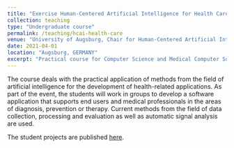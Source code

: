 ```yaml
---
title: "Exercise Human-Centered Artificial Intelligence for Health Care Applications (Summer 2021)"
collection: teaching
type: "Undergraduate course"
permalink: /teaching/hcai-health-care
venue: "University of Augsburg, Chair for Human-Centered Artificial Intelligence"
date: 2021-04-01
location: "Augsburg, GERMANY"
excerpt: "Practical course for Computer Science and Medical Computer Science students."
---
```


The course deals with the practical application of methods from the field of artificial intelligence for the development of health-related applications. As part of the event, the students will work in groups to develop a software application that supports end users and medical professionals in the areas of diagnosis, prevention or therapy. Current methods from the field of data collection, processing and evaluation as well as automatic signal analysis are used.

The student projects are published [here](https://hcai.eu/healthcare/category/student_projects/2021ss).